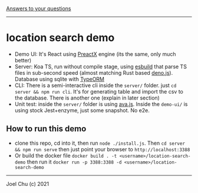 [Answers to your questions](./QA.md)

---

# location search demo

- Demo UI: It's React using [PreactX](https://preactjs.com/) engine (its the same, only much better)
- Server: Koa TS, run without compile stage, using [esbuild](https://esbuild.github.io/) that parse TS files in sub-second speed (almost matching Rust based [deno.js](https://deno.land/)). Database using sqlite with [TypeORM](https://typeorm.io/)
- CLI: There is a semi-interactive cli inside the `server/` folder. just `cd server && npm run cli`. It's for generating table and import the csv to the database. There is another one (explain in later section)
- Unit test: inside the `server/` folder is using [ava.js](https://github.com/avajs/ava). Inside the `demo-ui/` is using stock Jest+enzyme, just some snapshot. No e2e.

## How to run this demo

- clone this repo, cd into it, then run `node ./install.js`. Then `cd server && npm run serve` then just point your browser to `http://localhost:3388`
- Or build the docker file `docker build . -t <username>/location-search-demo` then run it `docker run -p 3388:3388 -d <username>/location-search-demo`



---

Joel Chu (c) 2021
